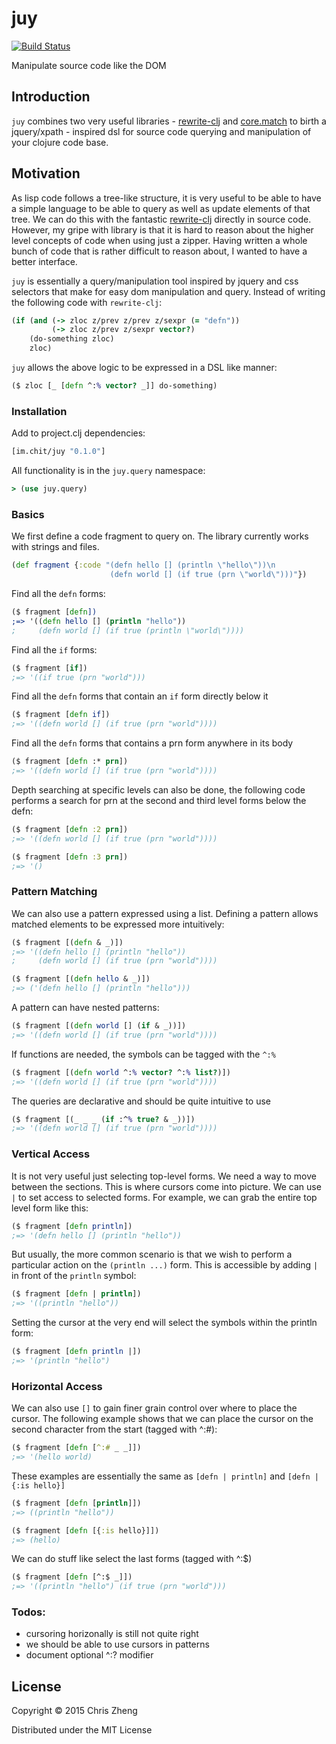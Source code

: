 # juy

[![Build Status](https://travis-ci.org/zcaudate/juy.png?branch=master)](https://travis-ci.org/zcaudate/juy)

Manipulate source code like the DOM

## Introduction

`juy` combines two very useful libraries - [rewrite-clj](https://github.com/xsc/rewrite-clj) and [core.match](https://github.com/clojure/core.match) to birth a jquery/xpath - inspired dsl for source code querying and manipulation of your clojure code base.

## Motivation

As lisp code follows a tree-like structure, it is very useful to be able to have a simple language to be able to query as well as update elements of that tree. We can do this with the fantastic [rewrite-clj](https://www.github.com/xsc/rewrite-clj) directly in source code. However, my gripe with library is that it is hard to reason about the higher level concepts of code when using just a zipper. Having written a whole bunch of code that is rather difficult to reason about, I wanted to have a better interface.

`juy` is essentially a query/manipulation tool inspired by jquery and css selectors that make for easy dom manipulation and query. Instead of writing the following code with `rewrite-clj`:

```clojure
(if (and (-> zloc z/prev z/prev z/sexpr (= "defn"))
         (-> zloc z/prev z/sexpr vector?)
    (do-something zloc)
    zloc)
```

`juy` allows the above logic to be expressed in a DSL like manner:

```clojure
($ zloc [_ [defn ^:% vector? _]] do-something)
```

### Installation

Add to project.clj dependencies:

```clojure
[im.chit/juy "0.1.0"]
```

All functionality is in the `juy.query` namespace:

```clojure
> (use juy.query)
```

### Basics

We first define a code fragment to query on. The library currently works with strings and files.

```clojure
(def fragment {:code "(defn hello [] (println \"hello\"))\n
                      (defn world [] (if true (prn \"world\")))"})
```

Find all the `defn` forms:

```clojure
($ fragment [defn])
;=> '((defn hello [] (println "hello"))
;     (defn world [] (if true (println \"world\"))))
```

Find all the `if` forms:

```clojure
($ fragment [if])
;=> '((if true (prn "world")))

```

Find all the `defn` forms that contain an `if` form directly below it

```clojure
($ fragment [defn if])
;=> '((defn world [] (if true (prn "world"))))
```

Find all the `defn` forms that contains a prn form anywhere in its body

```clojure
($ fragment [defn :* prn])
;=> '((defn world [] (if true (prn "world"))))
```

Depth searching at specific levels can also be done, the following code performs
a search for prn at the second and third level forms below the defn:

```clojure
($ fragment [defn :2 prn])
;=> '((defn world [] (if true (prn "world"))))

($ fragment [defn :3 prn])
;=> '()
```  

### Pattern Matching

We can also use a pattern expressed using a list. Defining a pattern allows matched elements to be expressed more intuitively:

```clojure
($ fragment [(defn & _)])
;=> '((defn hello [] (println "hello"))
;     (defn world [] (if true (prn "world"))))

($ fragment [(defn hello & _)])
;=> ('(defn hello [] (println "hello")))
```

A pattern can have nested patterns:

```clojure
($ fragment [(defn world [] (if & _))])
;=> '((defn world [] (if true (prn "world"))))
```

If functions are needed, the symbols can be tagged with the `^:%`

```clojure
($ fragment [(defn world ^:% vector? ^:% list?)])
;=> '((defn world [] (if true (prn "world"))))
```

The queries are declarative and should be quite intuitive to use

```clojure
($ fragment [(_ _ _ (if :^% true? & _))])
;=> '((defn world [] (if true (prn "world"))))
```  

### Vertical Access

It is not very useful just selecting top-level forms. We need a way to move between the sections. This is where cursors come into picture. We can use `|` to set access to selected forms. For example, we can grab the entire top level form like this:

```clojure
($ fragment [defn println])
;=> '(defn hello [] (println "hello"))
```

But usually, the more common scenario is that we wish to perform a particular action on the `(println ...)` form. This is accessible by adding `|` in front of the `println` symbol:

```clojure
($ fragment [defn | println])
;=> '((println "hello"))
```

Setting the cursor at the very end will select the symbols within the println form:

```clojure
($ fragment [defn println |])
;=> '(println "hello")
```

### Horizontal Access

We can also use `[]` to gain finer grain control over where to place the cursor. The following example shows that we can place the cursor on the second character from the start (tagged with ^:#):

```clojure
($ fragment [defn [^:# _ _]])
;=> '(hello world)
```

These examples are essentially the same as `[defn | println]` and `[defn | {:is hello}]` 

```clojure
($ fragment [defn [println]])
;=> ((println "hello"))
```

```clojure
($ fragment [defn [{:is hello}]])
;=> (hello)
```

We can do stuff like select the last forms (tagged with ^:$)

```clojure
($ fragment [defn [^:$ _]])
;=> '((println "hello") (if true (prn "world")))
```

### Todos:

- cursoring horizonally is still not quite right
- we should be able to use cursors in patterns
- document optional ^:? modifier

## License

Copyright © 2015 Chris Zheng

Distributed under the MIT License